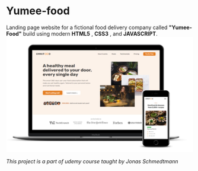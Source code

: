 # Yumee-food

Landing page website for a fictional food delivery company  called **"Yumee-Food"** build using modern **HTML5** , **CSS3** ,  and **JAVASCRIPT**.
![Live project](project.png)

*This project is a part of udemy course taught by Jonas Schmedtmann*
